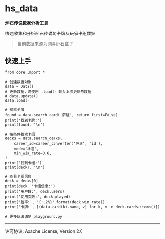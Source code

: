 # hs_data

**炉石传说数据分析工具**

快速收集和分析炉石传说的卡牌及玩家卡组数据

> 当前数据来源为网易炉石盒子


## 快速上手

    from core import *

    # 创建数据对象
    data = Data()
    # 更新数据，或使用 .load() 载入上次更新的数据
    # data.update()
    data.load()

    # 搜索卡牌
    found = data.search_card('萨隆', return_first=False)
    print('找到卡牌:')
    print(found, '\n')

    # 按条件搜索卡组
    decks = data.search_decks(
        career_id=career_converter('萨满', 'id'),
        mode='标准',
        min_win_rate=0.6,
    )
    print('找到卡组:')
    print(decks, '\n')

    # 查看卡组信息
    deck = decks[0]
    print(deck, '卡组信息:')
    print('用户数:', deck.users)
    print('使用次数:', deck.played)
    print('胜率:', '{:.2%}'.format(deck.win_rate))
    print('卡牌:', [(data.card(k).name, v) for k, v in deck.cards.items()])

    # 更多玩法请见 playground.py

----

许可协议: Apache License, Version 2.0
